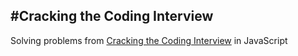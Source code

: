 #Cracking the Coding Interview
---

Solving problems from [Cracking the Coding Interview](https://www.amazon.com/Cracking-Coding-Interview-Programming-Questions/dp/0984782850) in JavaScript

